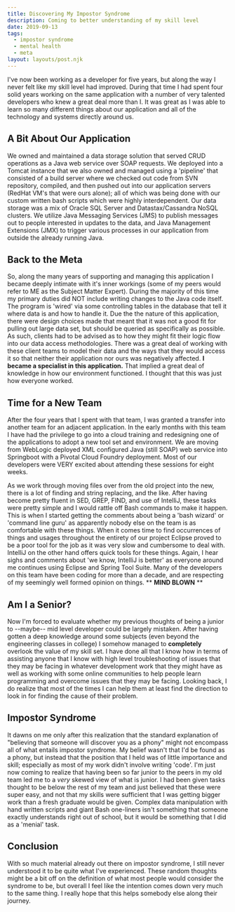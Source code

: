 ```yaml
---  
title: Discovering My Impostor Syndrome  
description: Coming to better understanding of my skill level  
date: 2019-09-13  
tags:  
  - impostor syndrome  
  - mental health
  - meta  
layout: layouts/post.njk    
---  
```


I've now been working as a developer for five years, but along the way I never felt like my skill level had improved. During that time I had spent four solid years working on the same application with a number of very talented developers who knew a great deal more than I. It was great as I was able to learn so many different things about our application and all of the technology and systems directly around us. 

## A Bit About Our Application ##
We owned and maintained a data storage solution that served CRUD operations as a Java web service over SOAP requests. We deployed into a Tomcat instance that we also owned and managed using a 'pipeline' that consisted of a build server where we checked out code from SVN repository, compiled, and then pushed out into our application servers (RedHat VM's that were ours alone); all of which was being done with our custom written bash scripts which were highly interdependent. Our data storage was a mix of Oracle SQL Server and Datastax/Cassandra NoSQL clusters. We utilize Java Messaging Services (JMS) to publish messages out to people interested in updates to the data, and Java Management Extensions (JMX) to trigger various processes in our application from outside the already running Java. 

## Back to the Meta ## 
So, along the many years of supporting and managing this application I became deeply intimate with it's inner workings (some of my peers would refer to ME as the Subject Matter Expert).  During the majority of this time my primary duties did NOT include writing changes to the Java code itself.  The program is 'wired' via some controlling tables in the database that tell it where data is and how to handle it. Due the the nature of this application, there were design choices made that meant that it was not a good fit for pulling out large data set, but should be queried as specifically as possible. As such, clients had to be advised as to how they might fit their logic flow into our data access methodologies.  There was a great deal of working with these client teams to model their data and the ways that they would access it so that neither their application nor ours was negatively affected.  **I became a specialist in this application.**  That implied a great deal of knowledge in how our environment functioned.  I thought that this was just how everyone worked.  

## Time for a New Team ##
After the four years that I spent with that team, I was granted a transfer into another team for an adjacent application.  In the early months with this team I have had the privilege to go into a cloud training and redesigning one of the applications to adopt a new tool set and environment.  We are moving from WebLogic deployed XML configured Java (still SOAP) web service into Springboot with a Pivotal Cloud Foundry deployment.  Most of our developers were VERY excited about attending these sessions for eight weeks.

As we work through moving files over from the old project into the new, there is a lot of finding and string replacing, and the like.  After having become pretty fluent in SED, GREP, FIND, and use of IntelliJ, these tasks were pretty simple and I would rattle off Bash commands to make it happen.  This is when I started getting the comments about being a 'bash wizard' or 'command line guru' as apparently nobody else on the team is as comfortable with these things.  When it comes time to find occurrences of things and usages throughout the entirety of our project Eclipse proved to be a poor tool for the job as it was very slow and cumbersome to deal with.  IntelliJ on the other hand offers quick tools for these things.  Again, I hear sighs and comments about 'we know, IntelliJ is better' as everyone around me continues using Eclipse and Spring Tool Suite.  Many of the developers on this team have been coding for more than a decade, and are respecting of my seemingly well formed opinion on things.  ** **MIND BLOWN** **   

## Am I a Senior? ##
Now I'm forced to evaluate whether my previous thoughts of being a junior to --maybe-- mid level developer could be largely mistaken.  After having gotten a deep knowledge around some subjects (even beyond the engineering classes in college) I somehow managed to **completely** overlook the value of my skill set.  I have done all that I know how in terms of assisting anyone that I know with high level troubleshooting of issues that they may be facing in whatever development work that they might have as well as working with some online communities to help people learn programming and overcome issues that they may be facing.  Looking back, I do realize that most of the times I can help them at least find the direction to look in for finding the cause of their problem.  

## Impostor Syndrome ##
It dawns on me only after this realization that the standard explanation of "believing that someone will discover you as a phony" might not encompass all of what entails impostor syndrome.  My belief wasn't that I'd be found as a phony, but instead that the position that I held was of little importance and skill; especially as most of my work didn't involve writing 'code'.  I'm just now coming to realize that having been so far junior to the peers in my old team led me to a *very* skewed view of what is junior.  I had been given tasks thought to be below the rest of my team and just believed that these were super easy, and not that my skills were sufficient that I was getting bigger work than a fresh graduate would be given.  Complex data manipulation with hand written scripts and giant Bash one-liners isn't something that someone exactly understands right out of school, but it would be something that I did as a 'menial' task.  

## Conclusion ##
With so much material already out there on impostor syndrome, I still never understood it to be quite what I've experienced.  These random thoughts might be a bit off on the definition of what most people would consider the syndrome to be, but overall I feel like the intention comes down very much to the same thing.  I really hope that this helps somebody else along their journey. 
